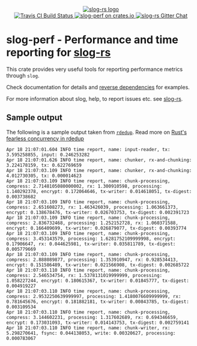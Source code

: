 <p align="center">

  <a href="https://github.com/slog-rs/slog">
  <img src="https://cdn.rawgit.com/slog-rs/misc/master/media/slog.svg" alt="slog-rs logo">
  </a>
  <br>

  <a href="https://travis-ci.org/slog-rs/perf">
      <img src="https://img.shields.io/travis/slog-rs/perf/master.svg" alt="Travis CI Build Status">
  </a>

  <a href="https://crates.io/crates/slog-perf">
      <img src="https://img.shields.io/crates/d/slog-perf.svg" alt="slog-perf on crates.io">
  </a>

  <a href="https://gitter.im/slog-rs/slog">
      <img src="https://img.shields.io/gitter/room/slog-rs/slog.svg" alt="slog-rs Gitter Chat">
  </a>
</p>

# slog-perf - Performance and time reporting for [slog-rs]

This crate provides very useful tools for reporting performance metrics
through `slog`.

Check documentation for details and [reverse dependencies] for examples.

[reverse dependencies]: https://crates.io/crates/slog-perf/reverse_dependencies

For more information about slog, help, to report issues etc. see [slog-rs][slog-rs].

[slog-rs]: //github.com/slog-rs/slog


## Sample output

The following is a sample output taken from [`rdedup`][rdedup]. Read more on
[Rust's fearless concurrency in rdedup](http://dpc.pw/blog/2017/04/rusts-fearless-concurrency-in-rdedup/)

[rdedup]: https://github.com/dpc/rdedup

```
Apr 18 21:07:01.604 INFO time report, name: input-reader, tx: 3.595258855, input: 0.246253282
Apr 18 21:07:01.626 INFO time report, name: chunker, rx-and-chunking: 3.224178159, tx: 0.622769659
Apr 18 21:07:03.109 INFO time report, name: chunker, rx-and-chunking: 4.012730305, tx: 0.000014623
Apr 18 21:07:03.109 INFO time report, name: chunk-processing, compress: 2.7148105080000002, rx: 1.300910598, processing: 1.140292378, encrypt: 0.172064646, tx-writer: 0.014618051, tx-digest: 0.003738682
Apr 18 21:07:03.109 INFO time report, name: chunk-processing, compress: 2.651608273, rx: 1.463426039, processing: 1.063661373, encrypt: 0.138678476, tx-writer: 0.026703753, tx-digest: 0.002391723
Apr 18 21:07:03.109 INFO time report, name: chunk-processing, compress: 2.836732468, processing: 1.252152728, rx: 1.060371588, encrypt: 0.166409699, tx-writer: 0.026879077, tx-digest: 0.00393774
Apr 18 21:07:03.109 INFO time report, name: chunk-processing, compress: 3.453143579, processing: 1.6281752109999998, encrypt: 0.17906647, rx: 0.044625981, tx-writer: 0.035811789, tx-digest: 0.005779669
Apr 18 21:07:03.109 INFO time report, name: chunk-processing, compress: 2.888089877, processing: 1.353910947, rx: 0.928534413, encrypt: 0.151586489, tx-writer: 0.021566908, tx-digest: 0.002685722
Apr 18 21:07:03.110 INFO time report, name: chunk-processing, compress: 2.546534754, rx: 1.5378131019999999, processing: 1.058227244, encrypt: 0.180615367, tx-writer: 0.01845777, tx-digest: 0.004919227
Apr 18 21:07:03.110 INFO time report, name: chunk-processing, compress: 2.9532250639999997, processing: 1.4180076609999999, rx: 0.781645676, encrypt: 0.181882181, tx-writer: 0.00843785, tx-digest: 0.003109534
Apr 18 21:07:03.110 INFO time report, name: chunk-processing, compress: 3.144602231, processing: 1.317602689, rx: 0.694346659, encrypt: 0.173031093, tx-writer: 0.014143753, tx-digest: 0.002759141
Apr 18 21:07:03.110 INFO time report, name: chunk-writer, rx: 5.298270641, fsync: 0.044138053, write: 0.00320627, processing: 0.000783067
```
